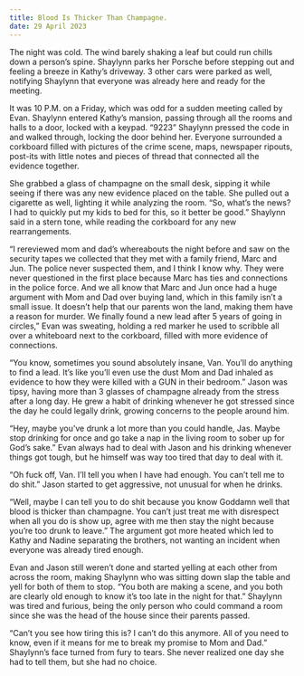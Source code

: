 ```yaml
---
title: Blood Is Thicker Than Champagne.
date: 29 April 2023
---
```


The night was cold. The wind barely shaking a leaf but could run chills down a person’s spine. Shaylynn parks her Porsche before stepping out and feeling a breeze in Kathy’s driveway. 3 other cars were parked as well, notifying Shaylynn that everyone was already here and ready for the meeting.

It was 10 P.M. on a Friday, which was odd for a sudden meeting called by Evan. Shaylynn entered Kathy’s mansion, passing through all the rooms and halls to a door, locked with a keypad. “9223” Shaylynn pressed the code in and walked through, locking the door behind her. Everyone surrounded a corkboard filled with pictures of the crime scene, maps, newspaper ripouts, post-its with little notes and pieces of thread that connected all the evidence together.

She grabbed a glass of champagne on the small desk, sipping it while seeing if there was any new evidence placed on the table. She pulled out a cigarette as well, lighting it while analyzing the room. “So, what’s the news? I had to quickly put my kids to bed for this, so it better be good.” Shaylynn said in a stern tone, while reading the corkboard for any new rearrangements.

“I rereviewed mom and dad’s whereabouts the night before and saw on the security tapes we collected that they met with a family friend, Marc and Jun. The police never suspected them, and I think I know why. They were never questioned in the first place because Marc has ties and connections in the police force. And we all know that Marc and Jun once had a huge argument with Mom and Dad over buying land, which in this family isn’t a small issue. It doesn’t help that our parents won the land, making them have a reason for murder. We finally found a new lead after 5 years of going in circles,” Evan was sweating, holding a red marker he used to scribble all over a whiteboard next to the corkboard, filled with more evidence of connections.

“You know, sometimes you sound absolutely insane, Van. You’ll do anything to find a lead. It’s like you’ll even use the dust Mom and Dad inhaled as evidence to how they were killed with a GUN in their bedroom.” Jason was tipsy, having more than 3 glasses of champagne already from the stress after a long day. He grew a habit of drinking whenever he got stressed since the day he could legally drink, growing concerns to the people around him.

“Hey, maybe you’ve drunk a lot more than you could handle, Jas. Maybe stop drinking for once and go take a nap in the living room to sober up for God’s sake.” Evan always had to deal with Jason and his drinking whenever things got tough, but he himself was way too tired that day to deal with it.

“Oh fuck off, Van. I’ll tell you when I have had enough. You can’t tell me to do shit.” Jason started to get aggressive, not unusual for when he drinks.

“Well, maybe I can tell you to do shit because you know Goddamn well that blood is thicker than champagne. You can’t just treat me with disrespect when all you do is show up, agree with me then stay the night because you’re too drunk to leave.” The argument got more heated which led to Kathy and Nadine separating the brothers, not wanting an incident when everyone was already tired enough.

Evan and Jason still weren’t done and started yelling at each other from across the room, making Shaylynn who was sitting down slap the table and yell for both of them to stop. “You both are making a scene, and you both are clearly old enough to know it’s too late in the night for that.” Shaylynn was tired and furious, being the only person who could command a room since she was the head of the house since their parents passed.

“Can’t you see how tiring this is? I can’t do this anymore. All of you need to know, even if it means for me to break my promise to Mom and Dad.” Shaylynn’s face turned from fury to tears. She never realized one day she had to tell them, but she had no choice.
